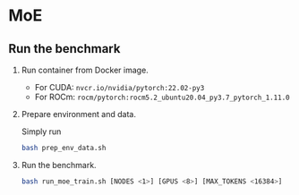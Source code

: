 # MoE

## Run the benchmark

1. Run container from Docker image.

   - For CUDA: `nvcr.io/nvidia/pytorch:22.02-py3`
   - For ROCm: `rocm/pytorch:rocm5.2_ubuntu20.04_py3.7_pytorch_1.11.0`

2. Prepare environment and data.

    Simply run

    ```bash
    bash prep_env_data.sh
    ```

3. Run the benchmark.

    ```bash
    bash run_moe_train.sh [NODES <1>] [GPUS <8>] [MAX_TOKENS <16384>]
    ```
